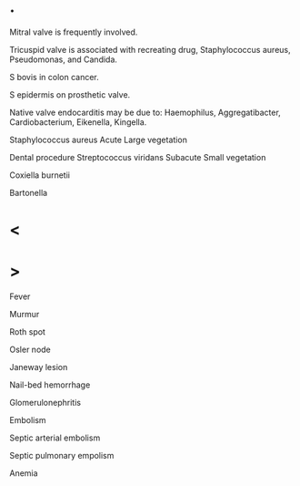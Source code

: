 # .

Mitral valve is frequently involved.

Tricuspid valve is associated with recreating drug, Staphylococcus aureus, Pseudomonas, and Candida.

S bovis in colon cancer.

S epidermis on prosthetic valve.

Native valve endocarditis may be due to: Haemophilus, Aggregatibacter, Cardiobacterium, Eikenella, Kingella.

Staphylococcus aureus
Acute
Large vegetation

Dental procedure
Streptococcus viridans
Subacute
Small vegetation

Coxiella burnetii

Bartonella

# <

# >

Fever

Murmur

Roth spot

Osler node

Janeway lesion

Nail-bed hemorrhage

Glomerulonephritis

Embolism

Septic arterial embolism

Septic pulmonary empolism

Anemia

